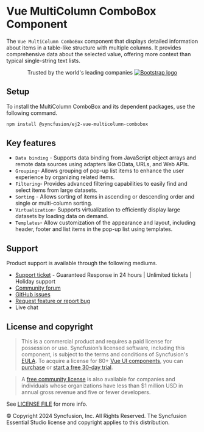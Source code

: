 # Vue MultiColumn ComboBox Component
  
The `Vue MultiColumn ComboBox` component that displays detailed information about items in a table-like structure with multiple columns. It provides comprehensive data about the selected value, offering more context than typical single-string text lists. 

<p align="center">
Trusted by the world's leading companies
  <a href="https://www.syncfusion.com">
    <img src="https://raw.githubusercontent.com/SyncfusionExamples/nuget-img/master/syncfusion/syncfusion-trusted-companies.webp" alt="Bootstrap logo">
  </a>
</p>

## Setup
  
To install the MultiColumn ComboBox and its dependent packages, use the following command.

```sh
npm install @syncfusion/ej2-vue-multicolumn-combobox
```

## Key features

* `Data binding` - Supports data binding from JavaScript object arrays and remote data sources using adapters like OData, URLs, and Web APIs.
* `Grouping`- Allows grouping of pop-up list items to enhance the user experience by organizing related items. 
* `Filtering`- Provides advanced filtering capabilities to easily find and select items from large datasets. 
* `Sorting` - Allows sorting of items in ascending or descending order and single or multi-column sorting. 
* `Virtualization`- Supports virtualization to efficiently display large datasets by loading data on demand. 
* `Templates`- Allow customization of the appearance and layout, including header, footer and list items in the pop-up list using templates. 

## Support

Product support is available through the following mediums.

* [Support ticket](https://support.syncfusion.com/support/tickets/create) - Guaranteed Response in 24 hours | Unlimited tickets | Holiday support
* [Community forum](https://www.syncfusion.com/forums/vue?utm_source=npm&utm_medium=listing&utm_campaign=vue-multicolumn-combobox-npm)
* [GitHub issues](https://github.com/syncfusion/ej2-vue-ui-components/issues/new)
* [Request feature or report bug](https://www.syncfusion.com/feedback/vue?utm_source=npm&utm_medium=listing&utm_campaign=vue-multicolumn-combobox-npm)
* Live chat

## License and copyright

> This is a commercial product and requires a paid license for possession or use. Syncfusion’s licensed software, including this component, is subject to the terms and conditions of Syncfusion's [EULA](https://www.syncfusion.com/eula/es/). To acquire a license for 80+ [Vue UI components](https://www.syncfusion.com/vue-components), you can [purchase](https://www.syncfusion.com/sales/products) or [start a free 30-day trial](https://www.syncfusion.com/account/manage-trials/start-trials).

> A [free community license](https://www.syncfusion.com/products/communitylicense) is also available for companies and individuals whose organizations have less than $1 million USD in annual gross revenue and five or fewer developers.

See [LICENSE FILE](https://github.com/syncfusion/ej2-vue-ui-components/blob/master/license) for more info.

&copy; Copyright 2024 Syncfusion, Inc. All Rights Reserved. The Syncfusion Essential Studio license and copyright applies to this distribution.

